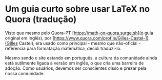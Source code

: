 # Um guia curto sobre usar LaTeX no Quora (tradução)

Visto que mesmo pelo Quora-PT [https://math-on-quora.surge.sh](o guia original em inglês), por [https://www.quora.com/profile/Gilles-Castel-1](Gilles Castel), era usado como principal - mesmo que não-oficial - refêrencia para formatação matemática, decidi traduzí-lo. 

Mesmo sendo o site estando em português, a cultura da comunidade ainda está sutilmente ligada à versão em inglês, o que cria uma barreira de adoção. Como usuários, devemos ser conscientes disso e prezar pela nossa comunidade.